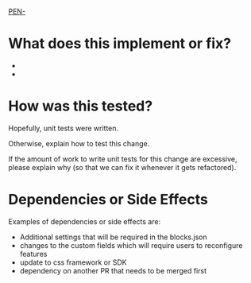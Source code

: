 [PEN-](https://arcpublishing.atlassian.net/browse/PEN-)

# What does this implement or fix?
-
-

# How was this tested?

Hopefully, unit tests were written.

Otherwise, explain how to test this change.

If the amount of work to write unit tests for this change are excessive,
please explain why (so that we can fix it whenever it gets refactored).

# Dependencies or Side Effects

Examples of dependencies or side effects are:
- Additional settings that will be required in the blocks.json
- changes to the custom fields which will require users to reconfigure features
- update to css framework or SDK
- dependency on another PR that needs to be merged first

